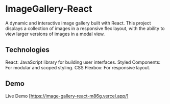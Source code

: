 # ImageGallery-React
A dynamic and interactive image gallery built with React. This project displays a collection of images in a responsive flex layout, with the ability to view larger versions of images in a modal view.

## Technologies
React: JavaScript library for building user interfaces.
Styled Components: For modular and scoped styling.
CSS Flexbox: For responsive layout.

## Demo
Live Demo [https://image-gallery-react-m86g.vercel.app/]

